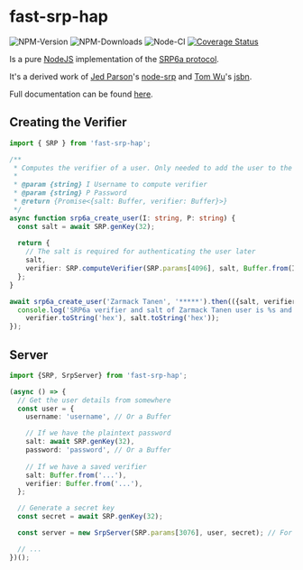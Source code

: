 fast-srp-hap
===

![NPM-Version](https://badgen.net/npm/v/fast-srp-hap)
![NPM-Downloads](https://badgen.net/npm/dt/fast-srp-hap)
![Node-CI](https://github.com/homebridge/fast-srp/workflows/Node-CI/badge.svg)
[![Coverage Status](https://coveralls.io/repos/github/homebridge/fast-srp/badge.svg?branch=master)](https://coveralls.io/github/homebridge/fast-srp?branch=master)

Is a pure [NodeJS](https://nodejs.org/) implementation of the [SRP6a protocol](http://srp.stanford.edu/).

It's a derived work of [Jed Parson](http://jedparsons.com/)'s [node-srp](https://github.com/jedp/node-srp) and [Tom Wu](http://www-cs-students.stanford.edu/~tjw/)'s [jsbn](http://www-cs-students.stanford.edu/~tjw/jsbn/).

Full documentation can be found [here](https://developers.homebridge.io/fast-srp/modules.html).

Creating the Verifier
---

```ts
import { SRP } from 'fast-srp-hap';

/**
 * Computes the verifier of a user. Only needed to add the user to the auth system.
 *
 * @param {string} I Username to compute verifier
 * @param {string} P Password
 * @return {Promise<{salt: Buffer, verifier: Buffer}>}
 */
async function srp6a_create_user(I: string, P: string) {
  const salt = await SRP.genKey(32);
  
  return {
    // The salt is required for authenticating the user later
    salt,
    verifier: SRP.computeVerifier(SRP.params[4096], salt, Buffer.from(I), Buffer.from(P)),
  };
}

await srp6a_create_user('Zarmack Tanen', '*****').then(({salt, verifier}) => {
  console.log('SRP6a verifier and salt of Zarmack Tanen user is %s and %s',
    verifier.toString('hex'), salt.toString('hex'));
});
```

Server
---

```ts
import {SRP, SrpServer} from 'fast-srp-hap';

(async () => {
  // Get the user details from somewhere
  const user = {
    username: 'username', // Or a Buffer

    // If we have the plaintext password
    salt: await SRP.genKey(32),
    password: 'password', // Or a Buffer
    
    // If we have a saved verifier
    salt: Buffer.from('...'),
    verifier: Buffer.from('...'),
  };

  // Generate a secret key
  const secret = await SRP.genKey(32);

  const server = new SrpServer(SRP.params[3076], user, secret); // For Apple SRP use params.hap

  // ...
})();
```
